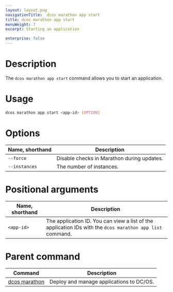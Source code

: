 ```yaml
---
layout: layout.pug
navigationTitle:  dcos marathon app start
title: dcos marathon app start
menuWeight: 7
excerpt: Starting an application

enterprise: false
---
```



# Description
The `dcos marathon app start` command allows you to start an application.

# Usage

```bash
dcos marathon app start <app-id> [OPTION]
```

# Options

| Name, shorthand |  Description |
|---------|-------------|
| `--force`   |  Disable checks in Marathon during updates. |
| `--instances`   |  The number of instances. |

# Positional arguments

| Name, shorthand |  Description |
|---------|-------------|
| `<app-id>`   |   The application ID.  You can view a list of the application IDs with the `dcos marathon app list` command.  |

# Parent command

| Command | Description |
|---------|-------------|
| [dcos marathon](/dcos/1.11/cli/command-reference/dcos-marathon/) | Deploy and manage applications to DC/OS. |


